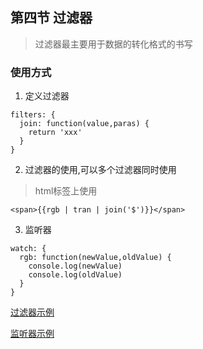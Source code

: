 ## 第四节 过滤器
> 过滤器最主要用于数据的转化格式的书写

### 使用方式
1. 定义过滤器
~~~
filters: {
  join: function(value,paras) {
    return 'xxx'
  }
}
~~~

2. 过滤器的使用,可以多个过滤器同时使用
> html标签上使用
~~~
<span>{{rgb | tran | join('$')}}</span>
~~~  

3. 监听器
~~~
watch: {
  rgb: function(newValue,oldValue) {
    console.log(newValue)
    console.log(oldValue)
  }
}
~~~

[过滤器示例](./4-rate-1.html)

[监听器示例](./4-rate-2.html)
